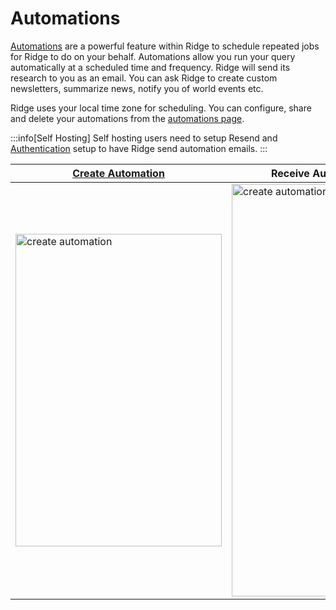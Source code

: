# Automations

[Automations](https://app.ridge.dev/automations) are a powerful feature within Ridge to schedule repeated jobs for Ridge to do on your behalf. Automations allow you run your query automatically at a scheduled time and frequency. Ridge will send its research to you as an email.
You can ask Ridge to create custom newsletters, summarize news, notify you of world events etc.

Ridge uses your local time zone for scheduling. You can configure, share and delete your automations from the [automations page](https://app.ridge.dev/automations).

:::info[Self Hosting]
Self hosting users need to setup Resend and [Authentication](/advanced/authentication) setup to have Ridge send automation emails.
:::

| [Create Automation](https://app.ridge.dev/automations?subject=Weekly%20Newsletter&query=Compile%20a%20message%20including:%201.%20A%20recap%20of%20news%20from%20last%20week%202.%20An%20at-home%20workout%20I%20can%20do%20before%20work%203.%20A%20quote%20to%20inspire%20me%20for%20the%20week%20ahead&crontime=00%209%20*%20*%201) | Receive Automation Email |
|--------|-------|
| <img src="/img/ridge_create_automation.png" alt="create automation" width="330" height="500" /> | <img src="/img/ridge_automation_email.png" alt="create automation" width="330" height="660" /> |

